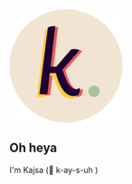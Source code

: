 <img src="./images/kajsaekloflogo_background.png" alt="Kajsa's personal logo, three layers of a k in purpel, yellow and coral with a green dot next to it." width="200" />

## Oh heya

I'm Kajsa (:speech_balloon: k-ay-s-uh )
